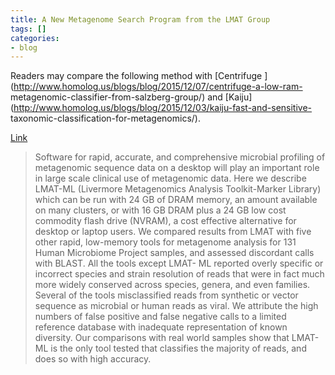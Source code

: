 ```yaml
---
title: A New Metagenome Search Program from the LMAT Group
tags: []
categories:
- blog
---
```

Readers may compare the following method with [Centrifuge
](http://www.homolog.us/blogs/blog/2015/12/07/centrifuge-a-low-ram-
metagenomic-classifier-from-salzberg-group/) and
[Kaiju](http://www.homolog.us/blogs/blog/2015/12/03/kaiju-fast-and-sensitive-
taxonomic-classification-for-metagenomics/).
<!--more-->

[Link](http://biorxiv.org/content/early/2016/01/14/036681)

> Software for rapid, accurate, and comprehensive microbial profiling of
metagenomic sequence data on a desktop will play an important role in large
scale clinical use of metagenomic data. Here we describe LMAT-ML (Livermore
Metagenomics Analysis Toolkit-Marker Library) which can be run with 24 GB of
DRAM memory, an amount available on many clusters, or with 16 GB DRAM plus a
24 GB low cost commodity flash drive (NVRAM), a cost effective alternative for
desktop or laptop users. We compared results from LMAT with five other rapid,
low-memory tools for metagenome analysis for 131 Human Microbiome Project
samples, and assessed discordant calls with BLAST. All the tools except LMAT-
ML reported overly specific or incorrect species and strain resolution of
reads that were in fact much more widely conserved across species, genera, and
even families. Several of the tools misclassified reads from synthetic or
vector sequence as microbial or human reads as viral. We attribute the high
numbers of false positive and false negative calls to a limited reference
database with inadequate representation of known diversity. Our comparisons
with real world samples show that LMAT-ML is the only tool tested that
classifies the majority of reads, and does so with high accuracy.

